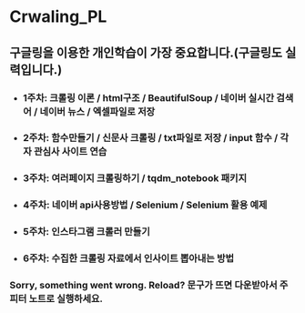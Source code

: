 # Crwaling_PL
## 구글링을 이용한 개인학습이 가장 중요합니다.(구글링도 실력입니다.)  


- ### 1주차: 크롤링 이론 / html구조 / BeautifulSoup / 네이버 실시간 검색어 / 네이버 뉴스 / 엑셀파일로 저장
- ### 2주차: 함수만들기 / 신문사 크롤링 / txt파일로 저장 / input 함수 / 각자 관심사 사이트 연습
- ### 3주차: 여러페이지 크롤링하기  / tqdm_notebook 패키지
- ### 4주차: 네이버 api사용방법 / Selenium / Selenium 활용 예제
- ### 5주차: 인스타그램 크롤러 만들기
- ### 6주차: 수집한 크롤링 자료에서 인사이트 뽑아내는 방법
### Sorry, something went wrong. Reload? 문구가 뜨면 다운받아서 주피터 노트로 실행하세요.
